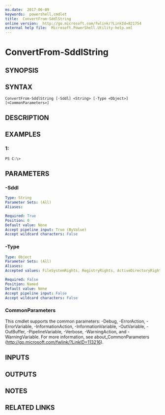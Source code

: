 ```yaml
---
ms.date:  2017-06-09
keywords:  powershell,cmdlet
title:  ConvertFrom-SddlString
online version:  http://go.microsoft.com/fwlink/?LinkId=821754
external help file:  Microsoft.PowerShell.Utility-help.xml
---
```


# ConvertFrom-SddlString

## SYNOPSIS

## SYNTAX

```
ConvertFrom-SddlString [-Sddl] <String> [-Type <Object>] [<CommonParameters>]
```

## DESCRIPTION

## EXAMPLES

### 1:
```
PS C:\>
```

## PARAMETERS

### -Sddl
```yaml
Type: String
Parameter Sets: (All)
Aliases: 

Required: True
Position: 0
Default value: None
Accept pipeline input: True (ByValue)
Accept wildcard characters: False
```

### -Type
```yaml
Type: Object
Parameter Sets: (All)
Aliases: 
Accepted values: FileSystemRights, RegistryRights, ActiveDirectoryRights, MutexRights, SemaphoreRights, CryptoKeyRights, EventWaitHandleRights

Required: False
Position: Named
Default value: None
Accept pipeline input: False
Accept wildcard characters: False
```

### CommonParameters
This cmdlet supports the common parameters: -Debug, -ErrorAction, -ErrorVariable, -InformationAction, -InformationVariable, -OutVariable, -OutBuffer, -PipelineVariable, -Verbose, -WarningAction, and -WarningVariable. For more information, see about_CommonParameters (http://go.microsoft.com/fwlink/?LinkID=113216).

## INPUTS

## OUTPUTS

## NOTES

## RELATED LINKS


